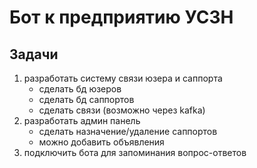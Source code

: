 # Бот к предприятию УСЗН

## Задачи
 1) разработать систему связи юзера и саппорта
    - сделать бд юзеров
    - сделать бд саппортов
    - сделать связи (возможно через kafka)
 2) разработать админ панель
    - сделать назначение/удаление саппортов
    - можно добавить объявления
 3) подключить бота для запоминания вопрос-ответов 


